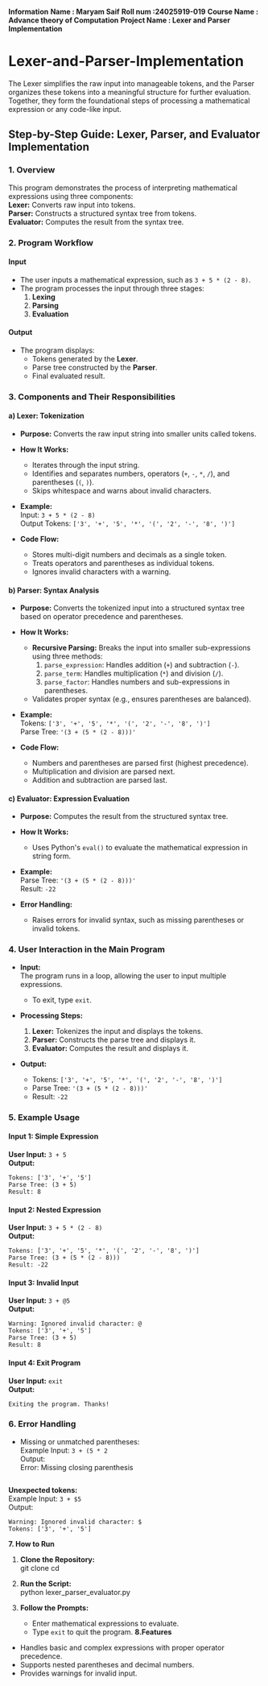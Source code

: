**Information**
**Name : Maryam Saif**
**Roll num :24025919-019**
**Course Name : Advance theory of Computation**
**Project Name : Lexer and Parser Implementation**


# Lexer-and-Parser-Implementation
The Lexer simplifies the raw input into manageable tokens, and the Parser organizes these tokens into a meaningful structure for further evaluation. Together, they form the foundational steps of processing a mathematical expression or any code-like input.

## **Step-by-Step Guide: Lexer, Parser, and Evaluator Implementation**

### **1. Overview**  
This program demonstrates the process of interpreting mathematical expressions using three components:  
 **Lexer:** Converts raw input into tokens.  
 **Parser:** Constructs a structured syntax tree from tokens.  
 **Evaluator:** Computes the result from the syntax tree.

### **2. Program Workflow**  

#### **Input**  
- The user inputs a mathematical expression, such as `3 + 5 * (2 - 8)`.  
- The program processes the input through three stages:  
  1. **Lexing**  
  2. **Parsing**  
  3. **Evaluation**

#### **Output**  
- The program displays:  
  - Tokens generated by the **Lexer**.  
  - Parse tree constructed by the **Parser**.  
  - Final evaluated result.
    
### **3. Components and Their Responsibilities**

#### **a) Lexer: Tokenization**  
- **Purpose:** Converts the raw input string into smaller units called tokens.  
- **How It Works:**  
  - Iterates through the input string.  
  - Identifies and separates numbers, operators (`+`, `-`, `*`, `/`), and parentheses (`(`, `)`).  
  - Skips whitespace and warns about invalid characters.  

- **Example:**  
  Input: `3 + 5 * (2 - 8)`  
  Output Tokens: `['3', '+', '5', '*', '(', '2', '-', '8', ')']`  

- **Code Flow:**  
  - Stores multi-digit numbers and decimals as a single token.  
  - Treats operators and parentheses as individual tokens.  
  - Ignores invalid characters with a warning.

#### **b) Parser: Syntax Analysis**  
- **Purpose:** Converts the tokenized input into a structured syntax tree based on operator precedence and parentheses.  
- **How It Works:**  
  - **Recursive Parsing:** Breaks the input into smaller sub-expressions using three methods:  
    1. `parse_expression`: Handles addition (`+`) and subtraction (`-`).  
    2. `parse_term`: Handles multiplication (`*`) and division (`/`).  
    3. `parse_factor`: Handles numbers and sub-expressions in parentheses.  
  - Validates proper syntax (e.g., ensures parentheses are balanced).  

- **Example:**  
  Tokens: `['3', '+', '5', '*', '(', '2', '-', '8', ')']`  
  Parse Tree: `'(3 + (5 * (2 - 8)))'`

- **Code Flow:**  
  - Numbers and parentheses are parsed first (highest precedence).  
  - Multiplication and division are parsed next.  
  - Addition and subtraction are parsed last.

#### **c) Evaluator: Expression Evaluation**  
- **Purpose:** Computes the result from the structured syntax tree.  
- **How It Works:**  
  - Uses Python's `eval()` to evaluate the mathematical expression in string form.  

- **Example:**  
  Parse Tree: `'(3 + (5 * (2 - 8)))'`  
  Result: `-22`

- **Error Handling:**  
  - Raises errors for invalid syntax, such as missing parentheses or invalid tokens.

### **4. User Interaction in the Main Program**

- **Input:**  
  The program runs in a loop, allowing the user to input multiple expressions.  
  - To exit, type `exit`.  

- **Processing Steps:**  
  1. **Lexer:** Tokenizes the input and displays the tokens.  
  2. **Parser:** Constructs the parse tree and displays it.  
  3. **Evaluator:** Computes the result and displays it.  

- **Output:**  
  - Tokens: `['3', '+', '5', '*', '(', '2', '-', '8', ')']`  
  - Parse Tree: `'(3 + (5 * (2 - 8)))'`  
  - Result: `-22`

### **5. Example Usage**

#### Input 1: Simple Expression  
**User Input:** `3 + 5`  
**Output:**  
```
Tokens: ['3', '+', '5']
Parse Tree: (3 + 5)
Result: 8
```
#### Input 2: Nested Expression  
**User Input:** `3 + 5 * (2 - 8)`  
**Output:**  
```
Tokens: ['3', '+', '5', '*', '(', '2', '-', '8', ')']
Parse Tree: (3 + (5 * (2 - 8)))
Result: -22
```
#### Input 3: Invalid Input  
**User Input:** `3 + @5`  
**Output:**  
```
Warning: Ignored invalid character: @
Tokens: ['3', '+', '5']
Parse Tree: (3 + 5)
Result: 8
```
#### Input 4: Exit Program  
**User Input:** `exit`  
**Output:**  
```
Exiting the program. Thanks!
```
### **6. Error Handling**
- Missing or unmatched parentheses:  
  Example Input: `3 + (5 * 2`  
  Output:  
  Error: Missing closing parenthesis
  ```
**Unexpected tokens:**  
  Example Input: `3 + $5`  
  Output:  
  ```
  Warning: Ignored invalid character: $
  Tokens: ['3', '+', '5']
```
**7. How to Run**  
1. **Clone the Repository:**  
   git clone <repository-url>
   cd <repository-folder>
   
2. **Run the Script:**  
   python lexer_parser_evaluator.py
3. **Follow the Prompts:**  
   - Enter mathematical expressions to evaluate.  
   - Type `exit` to quit the program.
**8.Features**
- Handles basic and complex expressions with proper operator precedence.  
- Supports nested parentheses and decimal numbers.  
- Provides warnings for invalid input.  

